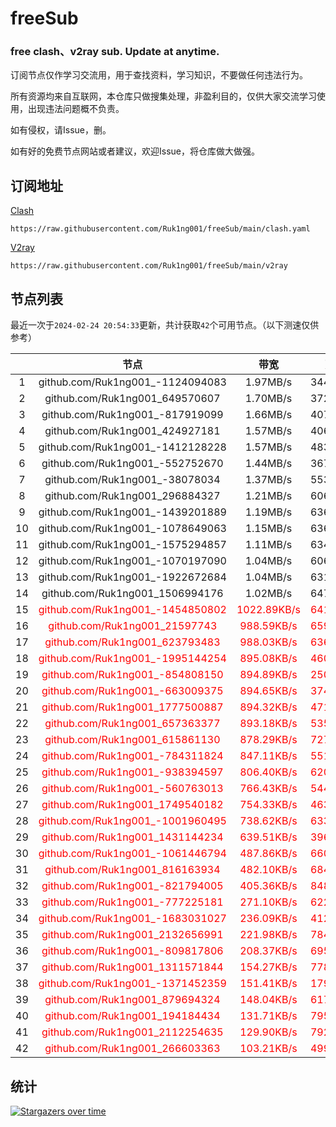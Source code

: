 # freeSub
### free clash、v2ray sub. Update at anytime.

订阅节点仅作学习交流用，用于查找资料，学习知识，不要做任何违法行为。

所有资源均来自互联网，本仓库只做搜集处理，非盈利目的，仅供大家交流学习使用，出现违法问题概不负责。

如有侵权，请Issue，删。

如有好的免费节点网站或者建议，欢迎Issue，将仓库做大做强。

## 订阅地址
[Clash](https://raw.githubusercontent.com/Ruk1ng001/freeSub/main/clash.yaml)
```
https://raw.githubusercontent.com/Ruk1ng001/freeSub/main/clash.yaml
```
[V2ray](https://raw.githubusercontent.com/Ruk1ng001/freeSub/main/v2ray)
```
https://raw.githubusercontent.com/Ruk1ng001/freeSub/main/v2ray
```

## 节点列表

最近一次于`2024-02-24 20:54:33`更新，共计获取`42`个可用节点。（以下测速仅供参考）

|  | 节点 | 带宽 | 延迟 |
|:-:|:--:|:--:|:--:|
 | 1 | github.com/Ruk1ng001_-1124094083 | 1.97MB/s | 344.00ms |
 | 2 | github.com/Ruk1ng001_649570607 | 1.70MB/s | 372.00ms |
 | 3 | github.com/Ruk1ng001_-817919099 | 1.66MB/s | 407.00ms |
 | 4 | github.com/Ruk1ng001_424927181 | 1.57MB/s | 406.00ms |
 | 5 | github.com/Ruk1ng001_-1412128228 | 1.57MB/s | 483.00ms |
 | 6 | github.com/Ruk1ng001_-552752670 | 1.44MB/s | 367.00ms |
 | 7 | github.com/Ruk1ng001_-38078034 | 1.37MB/s | 553.00ms |
 | 8 | github.com/Ruk1ng001_296884327 | 1.21MB/s | 606.00ms |
 | 9 | github.com/Ruk1ng001_-1439201889 | 1.19MB/s | 636.00ms |
 | 10 | github.com/Ruk1ng001_-1078649063 | 1.15MB/s | 636.00ms |
 | 11 | github.com/Ruk1ng001_-1575294857 | 1.11MB/s | 634.00ms |
 | 12 | github.com/Ruk1ng001_-1070197090 | 1.04MB/s | 606.00ms |
 | 13 | github.com/Ruk1ng001_-1922672684 | 1.04MB/s | 631.00ms |
 | 14 | github.com/Ruk1ng001_1506994176 | 1.02MB/s | 647.00ms |
 | 15 | <font color=red>github.com/Ruk1ng001_-1454850802</font> | <font color=red>1022.89KB/s</font> | <font color=red>641.00ms</font> |
 | 16 | <font color=red>github.com/Ruk1ng001_21597743</font> | <font color=red>988.59KB/s</font> | <font color=red>659.00ms</font> |
 | 17 | <font color=red>github.com/Ruk1ng001_623793483</font> | <font color=red>988.03KB/s</font> | <font color=red>636.00ms</font> |
 | 18 | <font color=red>github.com/Ruk1ng001_-1995144254</font> | <font color=red>895.08KB/s</font> | <font color=red>460.00ms</font> |
 | 19 | <font color=red>github.com/Ruk1ng001_-854808150</font> | <font color=red>894.89KB/s</font> | <font color=red>250.00ms</font> |
 | 20 | <font color=red>github.com/Ruk1ng001_-663009375</font> | <font color=red>894.65KB/s</font> | <font color=red>374.00ms</font> |
 | 21 | <font color=red>github.com/Ruk1ng001_1777500887</font> | <font color=red>894.32KB/s</font> | <font color=red>471.00ms</font> |
 | 22 | <font color=red>github.com/Ruk1ng001_657363377</font> | <font color=red>893.18KB/s</font> | <font color=red>535.00ms</font> |
 | 23 | <font color=red>github.com/Ruk1ng001_615861130</font> | <font color=red>878.29KB/s</font> | <font color=red>727.00ms</font> |
 | 24 | <font color=red>github.com/Ruk1ng001_-784311824</font> | <font color=red>847.11KB/s</font> | <font color=red>551.00ms</font> |
 | 25 | <font color=red>github.com/Ruk1ng001_-938394597</font> | <font color=red>806.40KB/s</font> | <font color=red>620.00ms</font> |
 | 26 | <font color=red>github.com/Ruk1ng001_-560763013</font> | <font color=red>766.43KB/s</font> | <font color=red>544.00ms</font> |
 | 27 | <font color=red>github.com/Ruk1ng001_1749540182</font> | <font color=red>754.33KB/s</font> | <font color=red>463.00ms</font> |
 | 28 | <font color=red>github.com/Ruk1ng001_-1001960495</font> | <font color=red>738.62KB/s</font> | <font color=red>633.00ms</font> |
 | 29 | <font color=red>github.com/Ruk1ng001_1431144234</font> | <font color=red>639.51KB/s</font> | <font color=red>396.00ms</font> |
 | 30 | <font color=red>github.com/Ruk1ng001_-1061446794</font> | <font color=red>487.86KB/s</font> | <font color=red>660.00ms</font> |
 | 31 | <font color=red>github.com/Ruk1ng001_816163934</font> | <font color=red>482.10KB/s</font> | <font color=red>684.00ms</font> |
 | 32 | <font color=red>github.com/Ruk1ng001_-821794005</font> | <font color=red>405.36KB/s</font> | <font color=red>848.00ms</font> |
 | 33 | <font color=red>github.com/Ruk1ng001_-777225181</font> | <font color=red>271.10KB/s</font> | <font color=red>622.00ms</font> |
 | 34 | <font color=red>github.com/Ruk1ng001_-1683031027</font> | <font color=red>236.09KB/s</font> | <font color=red>412.00ms</font> |
 | 35 | <font color=red>github.com/Ruk1ng001_2132656991</font> | <font color=red>221.98KB/s</font> | <font color=red>784.00ms</font> |
 | 36 | <font color=red>github.com/Ruk1ng001_-809817806</font> | <font color=red>208.37KB/s</font> | <font color=red>695.00ms</font> |
 | 37 | <font color=red>github.com/Ruk1ng001_1311571844</font> | <font color=red>154.27KB/s</font> | <font color=red>778.00ms</font> |
 | 38 | <font color=red>github.com/Ruk1ng001_-1371452359</font> | <font color=red>151.41KB/s</font> | <font color=red>179.00ms</font> |
 | 39 | <font color=red>github.com/Ruk1ng001_879694324</font> | <font color=red>148.04KB/s</font> | <font color=red>617.00ms</font> |
 | 40 | <font color=red>github.com/Ruk1ng001_194184434</font> | <font color=red>131.71KB/s</font> | <font color=red>795.00ms</font> |
 | 41 | <font color=red>github.com/Ruk1ng001_2112254635</font> | <font color=red>129.90KB/s</font> | <font color=red>792.00ms</font> |
 | 42 | <font color=red>github.com/Ruk1ng001_266603363</font> | <font color=red>103.21KB/s</font> | <font color=red>499.00ms</font> |


## 统计

[![Stargazers over time](https://starchart.cc/Ruk1ng001/freeSub.svg)](https://starchart.cc/Ruk1ng001/freeSub)